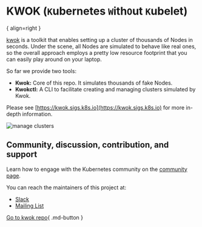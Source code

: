 # KWOK (`K`ubernetes `W`ith`O`ut `K`ubelet)

{ align=right }

[kwok](https://sigs.k8s.io/kwok) is a toolkit that enables setting up a cluster of thousands of Nodes in seconds.
Under the scene, all Nodes are simulated to behave like real ones, so the overall approach employs
a pretty low resource footprint that you can easily play around on your laptop.

So far we provide two tools:

- **Kwok:** Core of this repo. It simulates thousands of fake Nodes.
- **Kwokctl:** A CLI to facilitate creating and managing clusters simulated by Kwok.

Please see [https://kwok.sigs.k8s.io](https://kwok.sigs.k8s.io) for more in-depth information.

![manage clusters](images/manage-clusters.svg)

## Community, discussion, contribution, and support

Learn how to engage with the Kubernetes community on the [community page](http://kubernetes.io/community/).

You can reach the maintainers of this project at:

- [Slack](https://kubernetes.slack.com/messages/sig-scheduling)
- [Mailing List](https://groups.google.com/forum/#!forum/kubernetes-sig-scheduling)

[Go to kwok repo](https://github.com/kubernetes-sigs/kwok){ .md-button }
